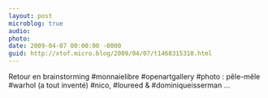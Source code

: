 ```yaml
---
layout: post
microblog: true
audio: 
photo: 
date: 2009-04-07 00:00:00 -0000
guid: http://xtof.micro.blog/2009/04/07/t1468315310.html
---
```

Retour en brainstorming  #monnaielibre #openartgallery #photo : pêle-mêle #warhol (a tout inventé) #nico, #loureed &amp; #dominiqueisserman ...
